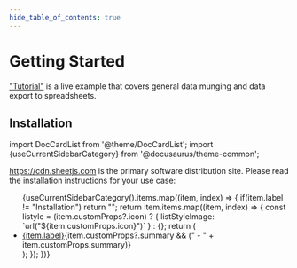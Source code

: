 ```yaml
---
hide_table_of_contents: true
---
```


# Getting Started

["Tutorial"](./02-example.mdx) is a live example that covers general data
munging and data export to spreadsheets.

## Installation

import DocCardList from '@theme/DocCardList';
import {useCurrentSidebarCategory} from '@docusaurus/theme-common';

<https://cdn.sheetjs.com> is the primary software distribution site.  Please
read the installation instructions for your use case:

<ul>{useCurrentSidebarCategory().items.map((item, index) => {
  if(item.label != "Installation") return "";
  return item.items.map((item, index) => {
    const listyle = (item.customProps?.icon) ? {
      listStyleImage: `url("${item.customProps.icon}")`
    } : {};
    return (<li style={listyle} {...(item.customProps?.class ? {className: item.customProps.class}: {})}>
      <a href={item.href}>{item.label}</a>{item.customProps?.summary && (" - " + item.customProps.summary)}
    </li>);
  });
})}</ul>

